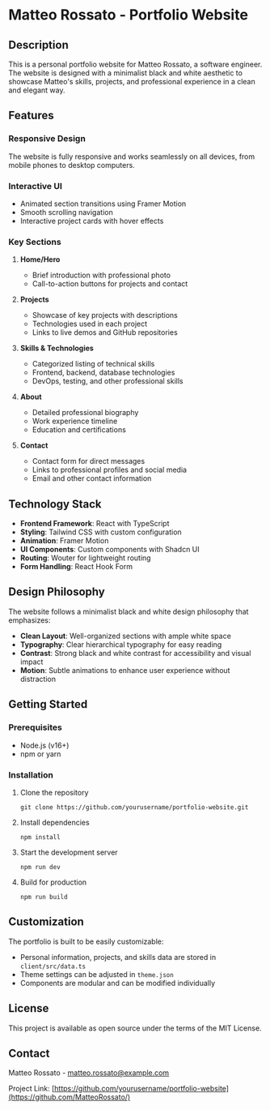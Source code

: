 # Matteo Rossato - Portfolio Website

## Description

This is a personal portfolio website for Matteo Rossato, a software engineer. The website is designed with a minimalist black and white aesthetic to showcase Matteo's skills, projects, and professional experience in a clean and elegant way.

## Features

### Responsive Design
The website is fully responsive and works seamlessly on all devices, from mobile phones to desktop computers.

### Interactive UI
- Animated section transitions using Framer Motion
- Smooth scrolling navigation
- Interactive project cards with hover effects

### Key Sections

1. **Home/Hero**
   - Brief introduction with professional photo
   - Call-to-action buttons for projects and contact

2. **Projects**
   - Showcase of key projects with descriptions
   - Technologies used in each project
   - Links to live demos and GitHub repositories

3. **Skills & Technologies**
   - Categorized listing of technical skills
   - Frontend, backend, database technologies
   - DevOps, testing, and other professional skills

4. **About**
   - Detailed professional biography
   - Work experience timeline
   - Education and certifications

5. **Contact**
   - Contact form for direct messages
   - Links to professional profiles and social media
   - Email and other contact information

## Technology Stack

- **Frontend Framework**: React with TypeScript
- **Styling**: Tailwind CSS with custom configuration
- **Animation**: Framer Motion
- **UI Components**: Custom components with Shadcn UI
- **Routing**: Wouter for lightweight routing
- **Form Handling**: React Hook Form

## Design Philosophy

The website follows a minimalist black and white design philosophy that emphasizes:

- **Clean Layout**: Well-organized sections with ample white space
- **Typography**: Clear hierarchical typography for easy reading
- **Contrast**: Strong black and white contrast for accessibility and visual impact
- **Motion**: Subtle animations to enhance user experience without distraction

## Getting Started

### Prerequisites
- Node.js (v16+)
- npm or yarn

### Installation

1. Clone the repository
   ```
   git clone https://github.com/yourusername/portfolio-website.git
   ```

2. Install dependencies
   ```
   npm install
   ```

3. Start the development server
   ```
   npm run dev
   ```

4. Build for production
   ```
   npm run build
   ```

## Customization

The portfolio is built to be easily customizable:

- Personal information, projects, and skills data are stored in `client/src/data.ts`
- Theme settings can be adjusted in `theme.json`
- Components are modular and can be modified individually

## License

This project is available as open source under the terms of the MIT License.

## Contact

Matteo Rossato - [matteo.rossato@example.com](mailto:matteo.rossato@example.com)

Project Link: [https://github.com/yourusername/portfolio-website](https://github.com/MatteoRossato/)
